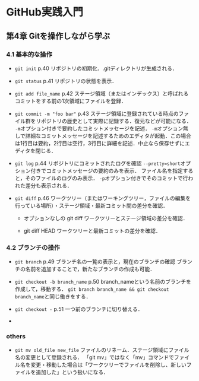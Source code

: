 # GitHub実践入門

## 第4章 Gitを操作しながら学ぶ

### 4.1 基本的な操作

- `git init`
    p.40 リポジトリの初期化．.gitディレクトリが生成される．

- `git status`
    p.41 リポジトリの状態を表示．

- `git add file_name`
    p.42 ステージ領域（またはインデックス）と呼ばれるコミットをする前の1次領域にファイルを登録．

- `git commit -m "foo bar"`
    p.43 ステージ領域に登録されている時点のファイル群をリポジトリの歴史として実際に記録する．復元などが可能になる．
    `-m`オプション付きで要約したコミットメッセージを記述．
    `-m`オプション無しで詳細なコミットメッセージを記述するためのエディタが起動．この場合は1行目は要約，2行目は空行，3行目に詳細を記述．中止なら保存せずにエディタを閉じる．

- `git log`
    p.44 リポジトリにコミットされたログを確認
    `--pretty=short`オプション付きでコミットメッセージの要約のみを表示．
    ファイル名を指定すると，そのファイルのログのみ表示．
    `-p`オプション付きでそのコミットで行われた差分も表示される．

- `git diff`
    p.46 ワークツリー（またはワーキングツリー，ファイルの編集を行っている場所）・ステージ領域・最新コミット間の差分を確認．

    - オプションなしの git diff
        ワークツリーとステージ領域の差分を確認．

    - git diff HEAD
        ワークツリーと最新コミットの差分を確認．


### 4.2 ブランチの操作

- `git branch`
    p.49 ブランチ名の一覧の表示と，現在のブランチの確認
    ブランチの名前を追加することで，新たなブランチの作成も可能．

- `git checkout -b branch_name`
    p.50 branch_nameという名前のブランチを作成して，移動する．
    `git branch branch_name && git checkout branch_name`と同じ働きをする．

- `git checkout -`
    p.51 一つ前のブランチに切り替える．

- 


### others

- `git mv old_file new_file`
    ファイルのリネーム．ステージ領域にファイル名の変更として登録される．
    「git mv」ではなく「mv」コマンドでファイル名を変更・移動した場合は「ワークツリーでファイルを削除し、新しいファイルを追加した」という扱いになる．
